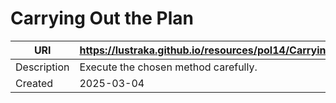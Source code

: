 # Carrying Out the Plan

URI|https://lustraka.github.io/resources/pol14/CarryingOutThePlan
-|-
Description|Execute the chosen method carefully.
Created|2025-03-04

